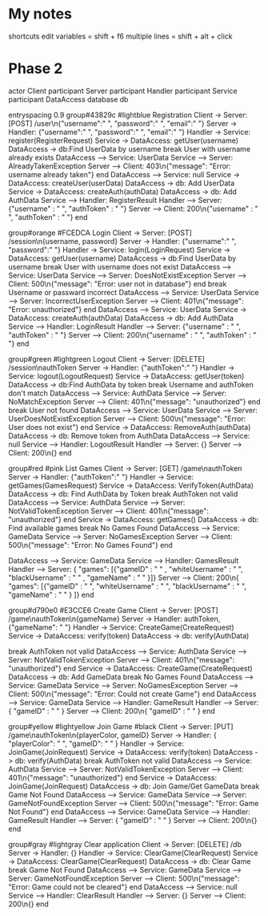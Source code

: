 # My notes

shortcuts
    edit variables = shift + f6
    multiple lines = shift + alt + click

# Phase 2
actor Client
participant Server
participant Handler
participant Service
participant DataAccess
database db

entryspacing 0.9
group#43829c #lightblue Registration
Client -> Server: [POST] /user\n{"username":" ", "password":" ", "email":" "}
Server -> Handler: {"username":" ", "password":" ", "email":" "}
Handler -> Service: register(RegisterRequest)
Service -> DataAccess: getUser(username)
DataAccess -> db:Find UserData by username
break User with username already exists
DataAccess --> Service: UserData
Service --> Server: AlreadyTakenException
Server --> Client: 403\n{"message": "Error: username already taken"}
end
DataAccess --> Service: null
Service -> DataAccess: createUser(userData)
DataAccess -> db: Add UserData
Service -> DataAccess: createAuth(authData)
DataAccess -> db: Add AuthData
Service --> Handler: RegisterResult
Handler --> Server: {"username" : " ", "authToken" : " "}
Server --> Client: 200\n{"username" : " ", "authToken" : " "}
end

group#orange #FCEDCA Login
Client -> Server: [POST] /session\n{username, password}
Server -> Handler: {"username":" ", "password":" "}
Handler -> Service: login(LoginRequest)
Service -> DataAccess: getUser(username)
DataAccess -> db:Find UserData by username
break User with username does not exist
DataAccess --> Service: UserData
Service --> Server: DoesNotExistException
Server --> Client: 500\n{"message": "Error: user not in database"}
end
break Username or passward incorrect
DataAccess --> Service: UserData
Service --> Server: IncorrectUserException
Server --> Client: 401\n{"message": "Error: unauthorized"}
end
DataAccess --> Service: UserData
Service -> DataAccess: createAuth(authData)
DataAccess -> db: Add AuthData
Service --> Handler: LoginResult
Handler --> Server: {"username" : " ", "authToken" : " "}
Server --> Client: 200\n{"username" : " ", "authToken" : " "}
end

group#green #lightgreen Logout
Client -> Server: [DELETE] /session\nauthToken
Server -> Handler: {"authToken":" "}
Handler -> Service: logout(LogoutRequest)
Service -> DataAccess: getUser(token)
DataAccess -> db:Find AuthData by token
break Username and authToken don't match
DataAccess --> Service: AuthData
Service --> Server: NoMatchException
Server --> Client: 401\n{"message": "unauthorized"}
end
break User not found
DataAccess --> Service: UserData
Service --> Server: UserDoesNotExistException
Server --> Client: 500\n{"message": "Error: User does not exist"}
end
Service -> DataAccess: RemoveAuth(authData)
DataAccess -> db: Remove token from AuthData
DataAccess --> Service: null
Service --> Handler: LogoutResult
Handler --> Server: {}
Server --> Client: 200\n{}
end

group#red #pink List Games
Client -> Server: [GET] /game\nauthToken
Server -> Handler: {"authToken":" "}
Handler -> Service: getGames(GamesRequest)
Service -> DataAccess: VerifyToken(AuthData)
DataAccess -> db: Find AuthData by Token
break AuthToken not valid
DataAccess --> Service: AuthData
Service --> Server: NotValidTokenException
Server --> Client: 401\n{"message": "unauthorized"}
end
Service -> DataAccess: getGames()
DataAccess -> db: Find available games
break No Games Found
DataAccess --> Service: GameData
Service --> Server: NoGamesException
Server --> Client: 500\n{"message": "Error: No Games Found"}
end

DataAccess --> Service: GameData
Service --> Handler: GamesResult
Handler --> Server: { "games": [{"gameID" : " " ,  "whiteUsername" : " ", "blackUsername" : " " , "gameName" : " " }]}
Server --> Client: 200\n{ "games": [{"gameID" : " ", "whiteUsername" : " ", "blackUsername" : " ", "gameName" : " " } ]}
end

group#d790e0 #E3CCE6 Create Game
Client -> Server: [POST] /game\nauthToken\n{gameName}
Server -> Handler: authToken, {"gameName": " "}
Handler -> Service: CreateGame(CreateRequest)
Service -> DataAccess: verify(token)
DataAccess -> db: verify(AuthData)

break AuthToken not valid
DataAccess --> Service: AuthData
Service --> Server: NotValidTokenException
Server --> Client: 401\n{"message": "unauthorized"}
end
Service -> DataAccess: CreateGame(CreateRequest)
DataAccess -> db: Add GameData
break No Games Found
DataAccess --> Service: GameData
Service --> Server: NoGamesException
Server --> Client: 500\n{"message": "Error: Could not create Game"}
end
DataAccess --> Service: GameData
Service --> Handler: GameResult
Handler --> Server: { "gameID" : " " }
Server --> Client: 200\n{ "gameID" : " " }
end

group#yellow #lightyellow Join Game #black
Client -> Server: [PUT] /game\nauthToken\n{playerColor, gameID}
Server -> Handler: { "playerColor": " ", "gameID": " " }
Handler -> Service: JoinGame(JoinRequest)
Service -> DataAccess: verify(token)
DataAccess -> db: verify(AuthData)
break AuthToken not valid
DataAccess --> Service: AuthData
Service --> Server: NotValidTokenException
Server --> Client: 401\n{"message": "unauthorized"}
end
Service -> DataAccess: JoinGame(JoinRequest)
DataAccess -> db: Join Game/Get GameData
break Game Not Found
DataAccess --> Service: GameData
Service --> Server: GameNotFoundException
Server --> Client: 500\n{"message": "Error: Game Not Found"}
end
DataAccess --> Service: GameData
Service --> Handler: GameResult
Handler --> Server: { "gameID" : " " }
Server --> Client: 200\n{}
end

group#gray #lightgray Clear application
Client -> Server: [DELETE] /db
Server -> Handler: {}
Handler -> Service: ClearGame(ClearRequest)
Service -> DataAccess: ClearGame(ClearRequest)
DataAccess -> db: Clear Game
break Game Not Found
DataAccess --> Service: GameData
Service --> Server: GameNotFoundException
Server --> Client: 500\n{"message": "Error: Game could not be cleared"}
end
DataAccess --> Service: null
Service --> Handler: ClearResult
Handler --> Server: {}
Server --> Client: 200\n{}
end






